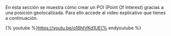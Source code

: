 

En esta sección se muestra cómo crear un POI \(Point Of Interest\) gracias a una posición geolocalizada. Para ello accede al vídeo explicativo que tienes a continuación.

{% youtube %}https://youtu.be/o16htVKd1UE{% endyoutube %}

